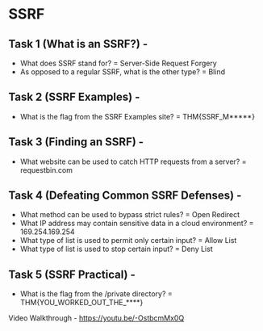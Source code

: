 # SSRF
## Task 1 (What is an SSRF?) - 
* What does SSRF stand for?
 = Server-Side Request Forgery
* As opposed to a regular SSRF, what is the other type?
 = Blind
## Task 2 (SSRF Examples) - 
* What is the flag from the SSRF Examples site?
 = THM{SSRF_M*****}
## Task 3 (Finding an SSRF) - 
* What website can be used to catch HTTP requests from a server?
 = requestbin.com
## Task 4 (Defeating Common SSRF Defenses) - 
* What method can be used to bypass strict rules?
 = Open Redirect
* What IP address may contain sensitive data in a cloud environment?
 = 169.254.169.254
* What type of list is used to permit only certain input?
 = Allow List
* What type of list is used to stop certain input?
 = Deny List
## Task 5 (SSRF Practical) - 
* What is the flag from the /private directory?
 = THM{YOU_WORKED_OUT_THE_****}

Video Walkthrough - https://youtu.be/-OstbcmMx0Q